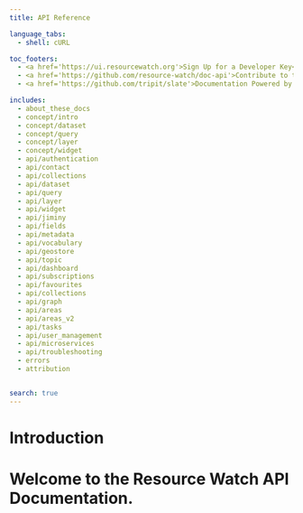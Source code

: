 ```yaml
---
title: API Reference

language_tabs:
  - shell: cURL

toc_footers:
  - <a href='https://ui.resourcewatch.org'>Sign Up for a Developer Key</a>
  - <a href='https://github.com/resource-watch/doc-api'>Contribute to these docs</a>
  - <a href='https://github.com/tripit/slate'>Documentation Powered by Slate</a>

includes:
  - about_these_docs
  - concept/intro
  - concept/dataset
  - concept/query
  - concept/layer
  - concept/widget
  - api/authentication
  - api/contact
  - api/collections
  - api/dataset
  - api/query
  - api/layer
  - api/widget
  - api/jiminy
  - api/fields
  - api/metadata
  - api/vocabulary
  - api/geostore
  - api/topic
  - api/dashboard
  - api/subscriptions
  - api/favourites
  - api/collections
  - api/graph
  - api/areas
  - api/areas_v2
  - api/tasks
  - api/user_management
  - api/microservices
  - api/troubleshooting
  - errors
  - attribution


search: true
---
```


# Introduction

Welcome to the Resource Watch API Documentation.
=======
